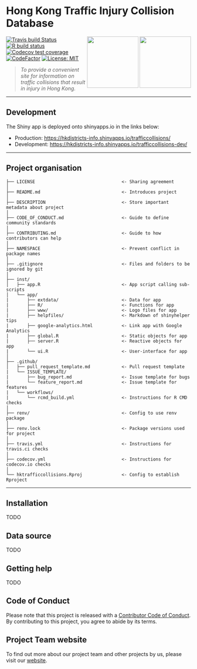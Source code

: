 # Hong Kong Traffic Injury Collision Database

<img src="https://user-images.githubusercontent.com/29334677/180681488-53b69199-d57b-4ff7-af1d-d090e24b132c.png" align="right" height="140"/><img src="https://user-images.githubusercontent.com/29334677/180681494-c693e520-9eab-4f95-a4ad-0b5837d8b246.png" align="right" height="140"/>

<!-- badges: start -->
[![Travis build Status](https://travis-ci.org/Hong-Kong-Districts-Info/hktrafficcollisions.svg?branch=main)](https://travis-ci.org/Hong-Kong-Districts-Info/hktrafficcollisions) [![R build status](https://github.com/Hong-Kong-Districts-Info/hktrafficcollisions/workflows/R-CMD-check/badge.svg)](https://github.com/Hong-Kong-Districts-Info/hktrafficcollisions/actions) [![Codecov test coverage](https://codecov.io/gh/Hong-Kong-Districts-Info/hktrafficcollisions/branch/master/graph/badge.svg)](https://codecov.io/gh/Hong-Kong-Districts-Info/hktrafficcollisions?branch=master) [![CodeFactor](https://www.codefactor.io/repository/github/hong-kong-districts-info/hktrafficcollisions/badge)](https://www.codefactor.io/repository/github/hong-kong-districts-info/hktrafficcollisions) [![License: MIT](https://img.shields.io/badge/License-MIT-yellow.svg)](https://opensource.org/licenses/MIT)
<!-- badges: end -->

> *To provide a convenient site for information on traffic collisions that result in injury in Hong Kong.*
------------------------------------------------------------------------

## Development

The Shiny app is deployed onto shinyapps.io in the links below:

-   Production: <https://hkdistricts-info.shinyapps.io/trafficcollisions/>
-   Development: <https://hkdistricts-info.shinyapps.io/trafficcollisions-dev/>

------------------------------------------------------------------------

## Project organisation

    ├── LICENSE                                 <- Sharing agreement
    │
    ├── README.md                               <- Introduces project
    │
    ├── DESCRIPTION                             <- Store important metadata about project
    │
    ├── CODE_OF_CONDUCT.md                      <- Guide to define community standards
    │
    ├── CONTRIBUTING.md                         <- Guide to how contributors can help
    │
    ├── NAMESPACE                               <- Prevent conflict in package names
    │
    ├── .gitignore                              <- Files and folders to be ignored by git
    │
    ├── inst/
    │   ├── app.R                               <- App script calling sub-scripts
    │   └── app/               
    |       ├── extdata/                        <- Data for app
    |       ├── R/                              <- Functions for app
    |       ├── www/                            <- Logo files for app
    |       ├── helpfiles/                      <- Markdown of shinyhelper tips
    |       ├── google-analytics.html           <- Link app with Google Analytics
    |       ├── global.R                        <- Static objects for app
    |       ├── server.R                        <- Reactive objects for app
    |       └── ui.R                            <- User-interface for app
    │
    ├── .github/                         
    │   ├── pull_request_template.md            <- Pull request template
    |   └── ISSUE_TEMPLATE/
    |       ├── bug_report.md                   <- Issue template for bugs
    |       └── feature_report.md               <- Issue template for features
    |   └── workflows/
    |       └── rcmd_build.yml                  <- Instructions for R CMD checks
    │
    ├── renv/                                   <- Config to use renv package
    │
    ├── renv.lock                               <- Package versions used for project
    │
    ├── travis.yml                              <- Instructions for travis.ci checks
    │
    ├── codecov.yml                             <- Instructions for codecov.io checks
    │
    └── hktrafficcollisions.Rproj               <- Config to establish Rproject

------------------------------------------------------------------------

## Installation

TODO

## Data source

TODO

## Getting help

TODO

## Code of Conduct

Please note that this project is released with a [Contributor Code of Conduct](https://github.com/Hong-Kong-Districts-Info/hktrafficcollisions/blob/main/CODE_OF_CONDUCT.md). By contributing to this project, you agree to abide by its terms.

## Project Team website

To find out more about our project team and other projects by us, please visit our [website](https://hong-kong-districts-info.github.io/).
